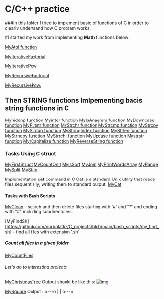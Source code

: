 # C/C++ practice

###In this folder I tried to implement basic of functions of C in order to clearly undertsand how C program works.

#I started my work from implementing <b>Math </b> functions below:

[MyAtoi function](https://github.com/nurbolatkz/C_projects/blob/main/C%20math/my_atoi.c)

[MyIterativeFactorial](https://github.com/nurbolatkz/C_projects/blob/main/C%20math/my_iterative_factorial.c)

[MyIterativePow](https://github.com/nurbolatkz/C_projects/blob/main/C%20math/my_iterative_pow.c)

[MyRecursiveFactorial](https://github.com/nurbolatkz/C_projects/blob/main/C%20math/my_recursive_factorial.c)

[MyRecursivePow.](https://github.com/nurbolatkz/C_projects/blob/main/C%20math/my_recursive_pow.c)

## Then STRING functions Imlpementing bacis string functions in C 
[Myhidenp function](https://github.com/nurbolatkz/C_projects/blob/main/C%20string%20functions/hidenp.c)
[Myinter function](https://github.com/nurbolatkz/C_projects/blob/main/C%20string%20functions/inter.c)
[MyIsAnagram function](https://github.com/nurbolatkz/C_projects/blob/main/C%20string%20functions/is_anagram.c)
[MyDowncase function](https://github.com/nurbolatkz/C_projects/blob/main/C%20string%20functions/my_downcase.c)
[MyPutstr function](https://github.com/nurbolatkz/C_projects/blob/main/C%20string%20functions/my_putstr.c)
[MyStrchr function](https://github.com/nurbolatkz/C_projects/blob/main/C%20string%20functions/my_strchr.c)
[MyStrcmp function](https://github.com/nurbolatkz/C_projects/blob/main/C%20string%20functions/my_strcmp.c)
[MyStrcpy function](https://github.com/nurbolatkz/C_projects/blob/main/C%20string%20functions/my_strcpy.c)
[MyStrdup function](https://github.com/nurbolatkz/C_projects/blob/main/C%20string%20functions/my_strdup.c)
[MyStringIndex function](https://github.com/nurbolatkz/C_projects/blob/main/C%20string%20functions/my_string_index.c)
[MyStrlen function](https://github.com/nurbolatkz/C_projects/blob/main/C%20string%20functions/my_strlen_function.c)
[MyStrncpy function](https://github.com/nurbolatkz/C_projects/blob/main/C%20string%20functions/my_strncpy.c)
[MyStrrchr function](https://github.com/nurbolatkz/C_projects/blob/main/C%20string%20functions/my_strrchr.c)
[MyUpcase function](https://github.com/nurbolatkz/C_projects/blob/main/C%20string%20functions/my_upcase.c)
[Mystrstr function](https://github.com/nurbolatkz/C_projects/blob/main/C%20string%20functions/mystrstr)
[MyrCapitalize function](https://github.com/nurbolatkz/C_projects/blob/main/C%20string%20functions/rcapitalize.c)
[MyReverseString function](https://github.com/nurbolatkz/C_projects/blob/main/C%20string%20functions/reverse_string.c)

### Tasks Using C struct 
[MyFirstStruct](https://github.com/nurbolatkz/C_projects/blob/main/C%20struct/my_first_struct.c)
[MyCountOnIt](https://github.com/nurbolatkz/C_projects/blob/main/C%20struct/my_count_on_it.c)
[MyIsSort](https://github.com/nurbolatkz/C_projects/blob/main/C%20struct/my_is_sort.c)
[MyJoin](https://github.com/nurbolatkz/C_projects/blob/main/C%20struct/my_join.c)
[MyPrintWordsArray](https://github.com/nurbolatkz/C_projects/blob/main/C%20struct/my_print_words_array.c)
[MyRange](https://github.com/nurbolatkz/C_projects/blob/main/C%20struct/my_range.c)
[MySplit](https://github.com/nurbolatkz/C_projects/blob/main/C%20struct/my_split.c)
[MyStrip](https://github.com/nurbolatkz/C_projects/blob/main/C%20struct/my_strip.c)

Implementation <b>cat</b> command in C
Cat is a standard Unix utility that reads files sequentially, writing them to standard output.
[MyCat](https://github.com/nurbolatkz/C_projects/tree/main/Implementation%20cat)


#### Tasks with Bash Scripts
[MyClean](https://github.com/nurbolatkz/C_projects/blob/main/bash_scripts/my_clean) - search and then delete files starting with '#' and "*" and ending with "#" including subdirectories.

[MyFindSh][https://github.com/nurbolatkz/C_projects/blob/main/bash_scripts/my_find_sh] - find all files with extension '.sh'

##### Count all files in a given folder
[MyCountFiles](https://github.com/nurbolatkz/C_projects/tree/main/count_files_folder)


###### Let's go to interesting projects
[MyChristmasTree](https://github.com/nurbolatkz/C_projects/blob/main/my_christmas_tree/my_christmas_tree.c)
Output should be like this:
![img](https://www.tutorialspoint.com/assets/questions/media/22900/christmas_tree.jpg)

[MySquare](https://github.com/nurbolatkz/C_projects/blob/main/my_christmas_tree/my_square.c)
Output : o---o
         |   |
         o---o
  
  



